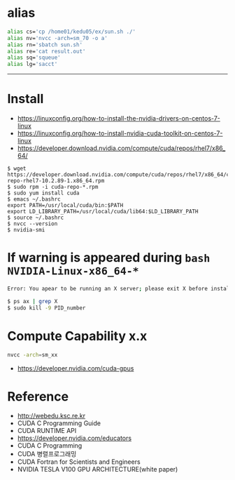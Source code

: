 # alias
```bash
alias cs='cp /home01/kedu05/ex/sun.sh ./'
alias nv='nvcc -arch=sm_70 -o a'
alias rn='sbatch sun.sh'
alias re='cat result.out'
alias sq='squeue'
alias lg='sacct'
```
---

# Install
- <https://linuxconfig.org/how-to-install-the-nvidia-drivers-on-centos-7-linux>
- <https://linuxconfig.org/how-to-install-nvidia-cuda-toolkit-on-centos-7-linux>
- <https://developer.download.nvidia.com/compute/cuda/repos/rhel7/x86_64/>

```
$ wget https://developer.download.nvidia.com/compute/cuda/repos/rhel7/x86_64/cuda-repo-rhel7-10.2.89-1.x86_64.rpm
$ sudo rpm -i cuda-repo-*.rpm
$ sudo yum install cuda
$ emacs ~/.bashrc
export PATH=/usr/local/cuda/bin:$PATH
export LD_LIBRARY_PATH=/usr/local/cuda/lib64:$LD_LIBRARY_PATH
$ source ~/.bashrc
$ nvcc --version
$ nvidia-smi
```


# If warning is appeared during `bash NVIDIA-Linux-x86_64-*`
```sh
Error: You apear to be running an X server; please exit X before installing. ...
```
```sh
$ ps ax | grep X
$ sudo kill -9 PID_number
```

# Compute Capability x.x
```sh
nvcc -arch=sm_xx
```
- <https://developer.nvidia.com/cuda-gpus>

# Reference
- <http://webedu.ksc.re.kr>
- CUDA C Programming Guide
- CUDA RUNTIME API
- <https://developer.nvidia.com/educators>
- CUDA C Programming
- CUDA 병렬프로그래밍
- CUDA Fortran for Scientists and Engineers
- NVIDIA TESLA V100 GPU ARCHITECTURE(white paper)
